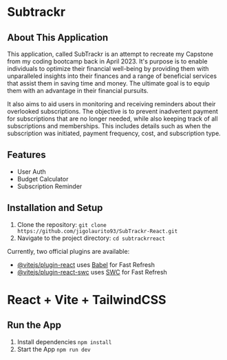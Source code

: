 # Subtrackr

## About This Application

This application, called SubTrackr is an attempt to recreate my Capstone from my coding bootcamp back in April 2023. It's purpose is to enable individuals to optimize their financial well-being by providing them with unparalleled insights into their finances and a range of beneficial services that assist them in saving time and money. The ultimate goal is to equip them with an advantage in their financial pursuits.

It also aims to aid users in monitoring and receiving reminders about their overlooked subscriptions. The objective is to prevent inadvertent payment for subscriptions that are no longer needed, while also keeping track of all subscriptions and memberships. This includes details such as when the subscription was initiated, payment frequency, cost, and subscription type.

 

## Features
  - User Auth
  - Budget Calculator
  - Subscription Reminder

## Installation and Setup

  1. Clone the repository:
     `git clone https://github.com/jigolaurito93/SubTrackr-React.git`
  2. Navigate to the project directory:
     `cd subtrackrreact`


Currently, two official plugins are available:

- [@vitejs/plugin-react](https://github.com/vitejs/vite-plugin-react/blob/main/packages/plugin-react/README.md) uses [Babel](https://babeljs.io/) for Fast Refresh
- [@vitejs/plugin-react-swc](https://github.com/vitejs/vite-plugin-react-swc) uses [SWC](https://swc.rs/) for Fast Refresh

# React + Vite + TailwindCSS

## Run the App
1. Install dependencies
   `npm install`
2. Start the App
   `npm run dev`
